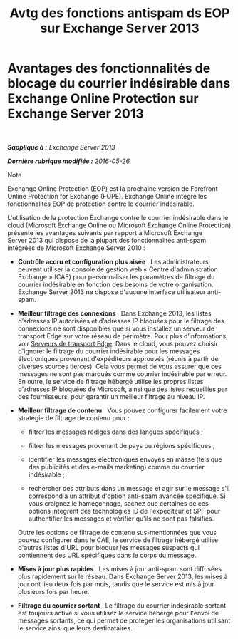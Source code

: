 ﻿---
title: 'Avtg des fonctions antispam ds EOP sur Exchange Server 2013'
TOCTitle: Avantages des fonctionnalités de blocage du courrier indésirable dans Exchange Online Protection sur Exchange Server 2013
ms:assetid: 00e37a3c-3fbc-488f-bdad-d52a3c80fd72
ms:mtpsurl: https://technet.microsoft.com/fr-fr/library/JJ673032(v=EXCHG.150)
ms:contentKeyID: 50477414
ms.date: 04/24/2018
mtps_version: v=EXCHG.150
ms.translationtype: HT
---

# Avantages des fonctionnalités de blocage du courrier indésirable dans Exchange Online Protection sur Exchange Server 2013

 

_**Sapplique à :** Exchange Server 2013_

_**Dernière rubrique modifiée :** 2016-05-26_

> [!NOTE]
> Exchange Online Protection (EOP) est la prochaine version de Forefront Online Protection for Exchange (FOPE). Exchange Online intègre les fonctionnalités EOP de protection contre le courrier indésirable.


L'utilisation de la protection Exchange contre le courrier indésirable dans le cloud (Microsoft Exchange Online ou Microsoft Exchange Online Protection) présente les avantages suivants par rapport à Microsoft Exchange Server 2013 qui dispose de la plupart des fonctionnalités anti-spam intégrées de Microsoft Exchange Server 2010 :

  - **Contrôle accru et configuration plus aisée**   Les administrateurs peuvent utiliser la console de gestion web « Centre d'administration Exchange » (CAE) pour personnaliser les paramètres de filtrage du courrier indésirable en fonction des besoins de votre organisation. Exchange Server 2013 ne dispose d'aucune interface utilisateur anti-spam.

  - **Meilleur filtrage des connexions**   Dans Exchange 2013, les listes d’adresses IP autorisées et d’adresses IP bloquées pour le filtrage des connexions ne sont disponibles que si vous installez un serveur de transport Edge sur votre réseau de périmètre. Pour plus d’informations, voir [Serveurs de transport Edge](edge-transport-servers-exchange-2013-help.md). Dans le cloud, vous pouvez choisir d'ignorer le filtrage du courrier indésirable pour les messages électroniques provenant d'expéditeurs approuvés (réunis à partir de diverses sources tierces). Cela vous permet de vous assurer que ces messages ne sont pas marqués comme courrier indésirable par erreur. En outre, le service de filtrage hébergé utilise les propres listes d’adresses IP bloquées de Microsoft, ainsi que des listes recueillies par des fournisseurs, pour garantir un meilleur filtrage au niveau IP.

  - **Meilleur filtrage de contenu**   Vous pouvez configurer facilement votre stratégie de filtrage de contenu pour :
    
      - filtrer les messages rédigés dans des langues spécifiques ;
    
      - filtrer les messages provenant de pays ou régions spécifiques ;
    
      - identifier les messages électroniques envoyés en masse (tels que des publicités et des e-mails marketing) comme du courrier indésirable ;
    
      - rechercher des attributs dans un message et agir sur le message s'il correspond à un attribut d'option anti-spam avancée spécifique. Si vous craignez le hameçonnage, sachez que certaines de ces options intègrent des technologies ID de l'expéditeur et SPF pour authentifier les messages et vérifier qu'ils ne sont pas falsifiés.
    
    Outre les options de filtrage de contenu sus-mentionnées que vous pouvez configurer dans le CAE, le service de filtrage hébergé utilise d'autres listes d'URL pour bloquer les messages suspects qui contiennent des URL spécifiques dans le corps du message.

  - **Mises à jour plus rapides**   Les mises à jour anti-spam sont diffusées plus rapidement sur le réseau. Dans Exchange Server 2013, les mises à jour ont lieu deux fois par mois, tandis que le service est mis à jour plusieurs fois par heure.

  - **Filtrage du courrier sortant**   Le filtrage du courrier indésirable sortant est toujours activé si vous utilisez le service hébergé pour l'envoi de messages sortants, ce qui permet de protéger les organisations utilisant le service ainsi que leurs destinataires.

